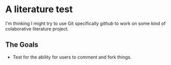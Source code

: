 A literature test
=================

  I'm thinking I might try to use Git specifically _github_ to work on 
  some kind of colaborative literature project.

The Goals
---------

 * Test for the ability for users to comment and fork things.